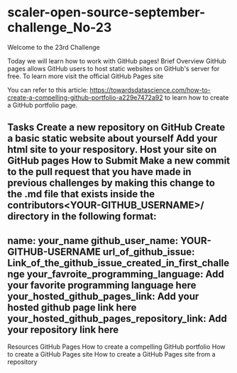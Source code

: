 # scaler-open-source-september-challenge_No-23
 Welcome to the 23rd Challenge

Today we will learn how to work with GitHub pages!
Brief Overview
GitHub pages allows GitHub users to host static websites on GitHub's server for free. To learn more visit the official GitHub Pages site

You can refer to this article: https://towardsdatascience.com/how-to-create-a-compelling-github-portfolio-a229e7472a92 to learn how to create a GitHub portfolio page.

Tasks
Create a new repository on GitHub
Create a basic static website about yourself
Add your html site to your respository.
Host your site on GitHub pages
How to Submit
Make a new commit to the pull request that you have made in previous challenges by making this change to the <YOUR-GITHUB-USERNAME>.md file that exists inside the contributors\<YOUR-GITHUB_USERNAME>/ directory in the following format:
---
name: your_name
github_user_name: YOUR-GITHUB-USERNAME
url_of_github_issue: Link_of_the_github_issue_created_in_first_challenge
your_favroite_programming_language: Add your favorite programming language here
your_hosted_github_pages_link: Add your hosted github page link here
your_hosted_github_pages_repository_link: Add your repository link here
---
Resources
GitHub Pages
How to create a compelling GitHub portfolio
How to create a GitHub Pages site
How to create a GitHub Pages site from a repository